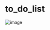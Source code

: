 # to_do_list
![image](https://user-images.githubusercontent.com/126448023/235378214-ca8f807d-ffa4-4809-ac97-c2fdcbee8bca.png)
